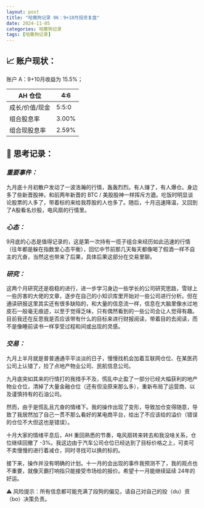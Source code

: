 ```yaml
---
layout: post
title: "哈撒狗记录 06：9+10月投资复盘"
date: 2024-11-05
categories: 哈撒狗记录
tags: [哈撒狗记录]
---
```

## 📈 账户现状：

账户 A：9+10月收益为 15.5%；

| AH 仓位 | 4:6 |
| --- | --- |
| 成长/价值/现金 | 5:5:0 |
| 组合股息率 | 3.00% |
| 组合现股息率 | 2.59% |

## 🧠 思考记录：

### *重要事件：*

九月底十月初散户发动了一波浩瀚的行情，轰轰烈烈。有人赚了，有人爆仓。身边多了些新晋股神，和前两年新晋的 BTC / 美股股神一样挥斥方遒。吃饭时明显谈论股票的人多了，带着标的来给我荐股的人也多了。随后，十月迅速降温，又回到了A股看名炒股，电风扇的行情里。

### ***心态：***

9月底的心态是值得记录的，这是第一次持有一揽子组合来经历如此迅速的行情（往年都是躲在指数里心态平衡），回忆中节前那几天每天都像喝了假酒一样不自主的亢奋，当然这也带来了后果，具体后果这部分在交易里聊。

### ***研究：***

这两个月研究还是稳稳的进行，进一步学习身边一些学长的公司研究思路，雪球上一些厉害的大佬的文章，逐步在自己的小知识库里开始对一些公司进行分析。但在通读研报这里其实还有很多缺陷的，和大量的信息流一样，信息在大脑里像水过地皮石一般毫无痕迹，以至于觉得乏味，只有偶然看到的一些公司会让人觉得有趣。目前我还在反思我是否应该带有什么的目标来进行财报阅读，带着目的去阅读，而不是像睡前读书一样享受过程和间或出现的灵感。

### ***交易：***

九月上半月就是普普通通平平淡淡的日子，慢慢找机会加着互联网仓位、在某医药公司上认错了，捡了点地产物业公司、民航信息公司。

九月底突如其来的行情打的我措手不及，慌乱中止盈了一部分已经大幅获利的地产物业仓位，清掉了大量金融仓位（还有但没原来那么多），重新布局了运营商、以及谨慎持有的石油公司。

然而，由于是慌乱且亢奋的情绪下。我的操作出现了变形，导致加仓变得随意，导致了我居然加了自己一贯不那么看好的某电商平台，给出了不应该给的溢价（错误的仓位不大但这也是错误）。

十月大家的情绪平息后，AH 重回熟悉的节奏，电风扇转来转去和我没啥关系，仓位继续回撤了 -3%。我这边由于汽车公司仓位已经达到了目标价格之上，可卖可不卖慢慢的进行着减仓，同时寻找可以换的标的。

接下来，操作并没有明确的计划。十一月的会出现的事件我预测不了，我的观点也不重要，就像灭霸打响指只能接受市场给的报价。希望十一月能继续延续 24年的好运。

⚠️ 风险提示：所有信息都可能充满了段狗的偏见，请自己对自己的投（du）资（bo）决策负责。
